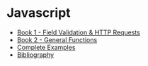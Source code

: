 # Javascript

* [Book 1 - Field Validation & HTTP Requests](Book%201%20-%20Field%20Validation%20%26%20HTTP%20Request.md)
* [Book 2 - General Functions](Book%202%20-%20General%20Functions.md)
* [Complete Examples](Complete%20Examples.md)
* [Bibliography](Bibliography.md)